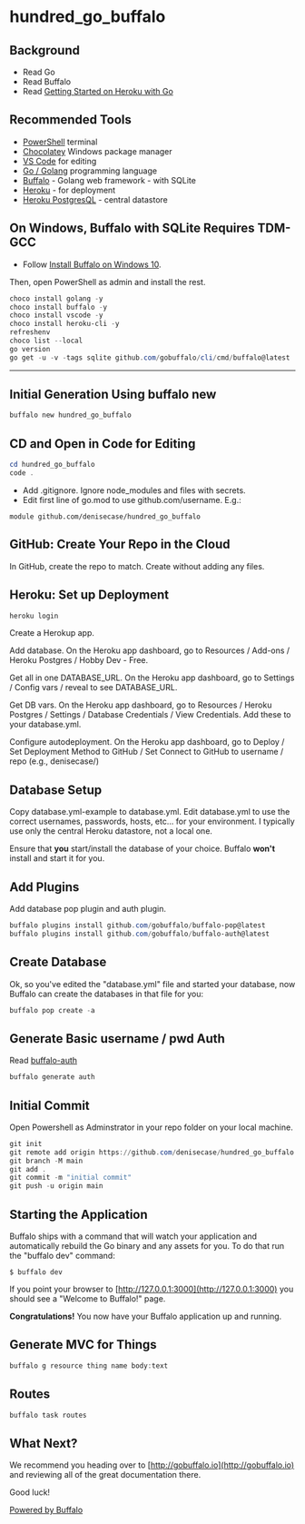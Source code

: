 # hundred_go_buffalo

## Background

- Read Go
- Read Buffalo
- Read [Getting Started on Heroku with Go](https://devcenter.heroku.com/articles/getting-started-with-go)

## Recommended Tools

- [PowerShell](https://microsoft.com/PowerShell) terminal
- [Chocolatey](https://chocolatey.org/) Windows package manager
- [VS Code](https://code.visualstudio.com/) for editing
- [Go / Golang](https://go.dev/) programming language
- [Buffalo](https://gobuffalo.io) - Golang web framework - with SQLite
- [Heroku]() - for deployment
- [Heroku PostgresQL]() - central datastore

## On Windows, Buffalo with SQLite Requires TDM-GCC

- Follow [Install Buffalo on Windows 10](https://blog.gobuffalo.io/install-buffalo-on-windows-10-e08b3aa304a3).

Then, open PowerShell as admin and install the rest. 

```PowerShell
choco install golang -y
choco install buffalo -y
choco install vscode -y
choco install heroku-cli -y
refreshenv
choco list --local
go version
go get -u -v -tags sqlite github.com/gobuffalo/cli/cmd/buffalo@latest
```
--------------

## Initial Generation Using buffalo new

```PowerShell
buffalo new hundred_go_buffalo
```

## CD and Open in Code for Editing

```PowerShell
cd hundred_go_buffalo
code .
```

- Add .gitignore. Ignore node_modules and files with secrets.
- Edit first line of go.mod to use github.com/username. E.g.:

`module github.com/denisecase/hundred_go_buffalo`

## GitHub: Create Your Repo in the Cloud

In GitHub, create the repo to match. Create without adding any files.

## Heroku: Set up Deployment

```PowerShell
heroku login
```

Create a Herokup app. 

Add database. On the Heroku app dashboard, go to Resources / Add-ons / Heroku Postgres / Hobby Dev - Free.

Get all in one DATABASE_URL. On the Heroku app dashboard, go to Settings / Config vars / reveal to see DATABASE_URL.

Get DB vars. On the Heroku app dashboard, go to Resources / Heroku Postgres  / Settings / Database Credentials / View Credentials. Add these to your database.yml.

Configure autodeployment. On the Heroku app dashboard, go to Deploy / Set Deployment Method to GitHub / Set Connect to GitHub to username / repo (e.g., denisecase/)

## Database Setup

Copy database.yml-example to database.yml. Edit database.yml to use the correct usernames, passwords, hosts, etc... for your environment. I typically use only the central Heroku datastore, not a local one. 

Ensure that **you** start/install the database of your choice. Buffalo **won't** install and start it for you.

## Add Plugins

Add database pop plugin and auth plugin. 

```PowerShell
buffalo plugins install github.com/gobuffalo/buffalo-pop@latest
buffalo plugins install github.com/gobuffalo/buffalo-auth@latest
```

## Create Database

Ok, so you've edited the "database.yml" file and started your database, now Buffalo can create the databases in that file for you:

```PowerShell
buffalo pop create -a
```

## Generate Basic username / pwd Auth

Read [buffalo-auth](https://github.com/gobuffalo/buffalo-auth)

```PowerShell
buffalo generate auth
```

## Initial Commit

Open Powershell as Adminstrator in your repo folder on your local machine. 

```PowerShell
git init
git remote add origin https://github.com/denisecase/hundred_go_buffalo.git
git branch -M main
git add .
git commit -m "initial commit"
git push -u origin main
```

## Starting the Application

Buffalo ships with a command that will watch your application and automatically rebuild the Go binary and any assets for you. To do that run the "buffalo dev" command:

	$ buffalo dev

If you point your browser to [http://127.0.0.1:3000](http://127.0.0.1:3000) you should see a "Welcome to Buffalo!" page.

**Congratulations!** You now have your Buffalo application up and running.

## Generate MVC for Things

```PowerShell
buffalo g resource thing name body:text
```

## Routes

```PowerShell
buffalo task routes
```

## What Next?

We recommend you heading over to [http://gobuffalo.io](http://gobuffalo.io) and reviewing all of the great documentation there.

Good luck!

[Powered by Buffalo](http://gobuffalo.io)
